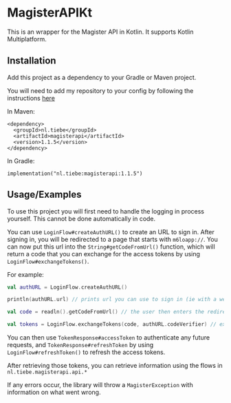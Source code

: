 
# MagisterAPIKt

This is an wrapper for the Magister API in Kotlin. It supports Kotlin Multiplatform.




## Installation

Add this project as a dependency to your Gradle or Maven project.

You will need to add my repository to your config by following the instructions [here](https://docs.github.com/en/packages/working-with-a-github-packages-registry/working-with-the-apache-maven-registry)

In Maven:
```
<dependency>
  <groupId>nl.tiebe</groupId>
  <artifactId>magisterapi</artifactId>
  <version>1.1.5</version>
</dependency>
```

In Gradle:
```
implementation("nl.tiebe:magisterapi:1.1.5")
```


## Usage/Examples

To use this project you will first need to handle the logging in process yourself. This cannot be done automatically in code.

You can use `LoginFlow#createAuthURL()` to create an URL to sign in.
After signing in, you will be redirected to a page that starts with `m6loapp://`.
You can now put this url into the `String#getCodeFromUrl()` function, which will return a code that you can exchange for the access tokens by using `LoginFlow#exchangeTokens()`.


For example:
```kotlin
val authURL = LoginFlow.createAuthURL()

println(authURL.url) // prints url you can use to sign in (ie with a webview or just in the browser)

val code = readln().getCodeFromUrl() // the user then enters the redirect uri after login, and extracts the code

val tokens = LoginFlow.exchangeTokens(code, authURL.codeVerifier) // exchange code for tokens
```

You can then use `TokenResponse#accessToken` to authenticate any future requests, and `TokenResponse#refreshToken` by using `LoginFlow#refreshToken()` to refresh the access tokens.

After retrieving those tokens, you can retrieve information using the flows in `nl.tiebe.magisterapi.api.*`

If any errors occur, the library will throw a `MagisterException` with information on what went wrong.